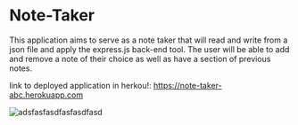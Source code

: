 # Note-Taker
This application aims to serve as a note taker that will read and write from a json file and apply the express.js back-end tool. The user will be able to add and remove a note of their choice as well as have a section of previous notes.

link to deployed application in herkou!: https://note-taker-abc.herokuapp.com

![adsfasfasdfasfasdfasd](https://user-images.githubusercontent.com/89649055/138900403-f888f701-a7e8-46aa-a596-e3bcb20b0e9e.png)
